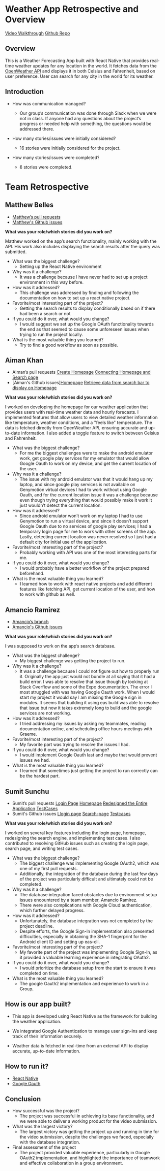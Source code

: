 # Weather App Retrospective and Overview

[Video Walkthrough](https://youtu.be/YVzYHNB8c68)
[Github Repo](https://github.com/ssunchu10/CST438-Project-1)

## Overview
This is a Weather Forecasting App built with React Native that provides real-time weather updates for any location in the world. It fetches data from the [OpenWeather API](https://openweathermap.org/) and displays it in both Celsius and Fahrenheit, based on user preference. User can search for any city in the world for its weather.

## Introduction

* How was communication managed?
    * Our group’s communication was done through Slack when we were not in class. If anyone had any questions about the project’s progress or needed help with something, the questions would be addressed there.

* How many stories/issues were initially considered? 
     * 16 stories were initially considered for the project. 
 
* How many stories/issues were completed?
     * 8 stories were completed.


# Team Retrospective

## Matthew Belles

* [Matthew’s pull requests](https://github.com/ssunchu10/CST438-Project-1/pulls?q=is%3Apr+author%3A%40me+is%3Aclosed)
* [Matthew's Github issues](https://github.com/ssunchu10/CST438-Project-1/issues?q=assignee%3A%40me+is%3Aclosed)

**What was your role/which stories did you work on?**

Matthew worked on the app’s search functionality, mainly working with the API. His work also includes displaying the search results after the query was submitted. 

* What was the biggest challenge?
    * Setting up the React Native environment
* Why was it a challenge?
    * It was a challenge because I have never had to set up a project environment in this way before.
* How was it addressed?
    * This challenge was addressed by finding and following the documentation on how to set up a react native project. 
* Favorite/most interesting part of the project?
    * Getting the search results to display conditionally based on if there had been a search or not
* If you could do it over, what would you change?
    * I would suggest we set up the Google OAuth functionality towards the end as that seemed to cause some unforeseen issues when trying to run the project locally. 
* What is the most valuable thing you learned?
    * Try to find a good workflow as soon as possible.
 

## Aiman Khan

* Aiman’s pull requests [Create Homepage](https://github.com/ssunchu10/CST438-Project-1/pull/19) [ Connecting Homepage and Search page](https://github.com/ssunchu10/CST438-Project-1/pull/24)
* [Aiman's Github issues][Homepage](https://github.com/ssunchu10/CST438-Project-1/issues/4) [Retrieve data from search bar to display on Homepage](https://github.com/ssunchu10/CST438-Project-1/issues/20)

**What was your role/which stories did you work on?**

 I worked on developing the homepage for our weather application that provides users with real-time weather data and hourly forecasts. I implemented features that allow users to view detailed weather information like temperature, weather conditions, and a "feels like" temperature. The data is fetched directly from  OpenWeather API, ensuring accurate and up-to-date information. I also added a toggle feature to switch between Celsius and Fahrenheit.

* What was the biggest challenge?
    * For me the biggest challenges were to make the android emulator work, get google play services for my emulator that would allow Google Oauth to work on my device, and get the current location of the user.
* Why was it a challenge?
    * The issue with my android emulator was that it would hang up my laptop, and since google play services is not available on Genymotion virtual devices I had to work without using Google Oauth, and for the current location issue it was a challenge because even though trying everything that would possibly make it work it just wouldn’t detect the current location.
* How was it addressed?
    * Since android emulator won’t work on my laptop I had to use Genymotion to run a virtual device, and since it doesn’t support Google Oauth due to no services of google play services; I had a temporary login page for me to work with other screens of the app. Lastly, detecting current location was never resolved so I just had a default city for initial use of the application.
* Favorite/most interesting part of the project?
    * Probably working with API was one of the most interesting parts for me.
* If you could do it over, what would you change?
    * I would probably have a better workflow of the project prepared beforehand.
* What is the most valuable thing you learned?
    * I learned how to work with react native projects and add different features like fetching API, get current location of the user, and how to work with github as well.
   


## Amancio Ramirez

* [Amancio’s branch](https://github.com/ssunchu10/CST438-Project-1/tree/amancio-Branch)
* [Amancio's Github issues](https://github.com/ssunchu10/CST438-Project-1/issues?q=assignee%3Aajr23+is%3Aopen)

**What was your role/which stories did you work on?**

I was supposed to work on the app’s search database. 

* What was the biggest challenge?
    * My biggest challenge was getting the project to run.
* Why was it a challenge?
    * It was a challenge because I could not figure out how to properly run it. Originally the app just would not bundle at all saying that it had a build error. I was able to resolve that issue though by looking at Stack Overflow and some of the Expo documentation. The error I most struggled with was having Google Oauth work. When I would start my project it would say I am missing the Google sign in modules. It seems that building it using eas build was able to resolve that issue but now it takes extremely long to build and the google services are not working.
* How was it addressed?
    * I tried addressing my issues by asking my teammates, reading documentation online, and scheduling office hours meetings with Graeme. 
* Favorite/most interesting part of the project?
    * My favorite part was trying to resolve the issues I had.
* If you could do it over, what would you change?
    * I would implement Google Oauth last and maybe that would prevent issues we had.
* What is the most valuable thing you learned?
    * I learned that sometimes just getting the project to run correctly can be the hardest part.
 


## Sumit Sunchu

* Sumit’s pull requests [Login Page](https://github.com/ssunchu10/CST438-Project-1/pull/16) [Homepage](https://github.com/ssunchu10/CST438-Project-1/pull/22) [Redesigned the Entire Application](https://github.com/ssunchu10/CST438-Project-1/pull/25) [TestCases](https://github.com/ssunchu10/CST438-Project-1/pull/26)
* Sumit's Github issues [Llogin page](https://github.com/ssunchu10/CST438-Project-1/issues/1) [Search-page](https://github.com/ssunchu10/CST438-Project-1/issues/5) [Testcases](https://github.com/ssunchu10/CST438-Project-1/issues/27)

**What was your role/which stories did you work on?**

 I worked on several key features including the login page, homepage, redesigning the search engine, and implementing test cases. I also contributed to resolving GitHub issues such as creating the login page, search page, and writing test cases.
* What was the biggest challenge?
    * The biggest challenge was implementing Google OAuth2, which was one of my first pull requests. 
    * Additionally, the integration of the database during the last few days of the project was particularly difficult and ultimately could not be completed.
* Why was it a challenge?
    * The database integration faced obstacles due to environment setup issues encountered by a team member, Amancio Ramirez. 
    * There were also complications with Google Cloud authentication, which further delayed progress.
* How was it addressed?
    * Unfortunately, the database integration was not completed by the project deadline. 
    * Despite efforts, the Google Sign-In implementation also presented difficulties, especially in obtaining the SHA-1 fingerprint for the Android client ID and setting up eas-cli.
* Favorite/most interesting part of the project?
    * My favorite part of the project was implementing Google Sign-In, as it provided a valuable learning experience in integrating OAuth2.
* If you could do it over, what would you change?
    * I would prioritize the database setup from the start to ensure it was completed on time.
* What is the most valuable thing you learned?
    * The google Oauth2 implementation and experience to work in a Group.

## How is our app built?

* This app is developed using React Native as the framework for building the weather application.

* We integrated Google Authentication to manage user sign-ins and keep track of their information securely.

* Weather data is fetched in real-time from an external API to display accurate, up-to-date information.


## How to run it?

* [React Native](https://reactnative.dev/docs/getting-started)
* [Google Oauth](https://developers.google.com/identity/protocols/oauth2)
  

## Conclusion

* How successful was the project?
    * The project was successful in achieving its base functionality, and we were able to deliver a working product for the video submission.
* What was the largest victory?
    * The largest victory was getting the project up and running in time for the video submission, despite the challenges we faced, especially with the database integration.
* Final assessment of the project
    * The project provided valuable experience, particularly in Google OAuth2 implementation, and highlighted the importance of teamwork and effective collaboration in a group environment.



